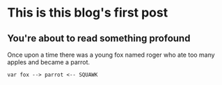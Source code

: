 # This is this blog's first post

## You're about to read something profound

Once upon a time there was a young fox named roger who ate too many apples and became a parrot.

`var fox --> parrot <-- SQUAWK`
